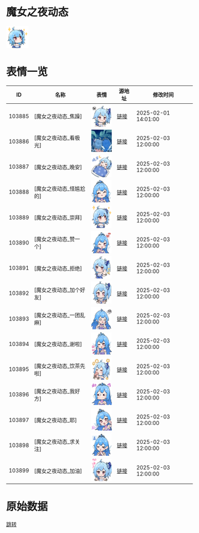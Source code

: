 # 魔女之夜动态

<img src="./cover.png" height="60" alt="cover" />

# 表情一览

|ID|名称|表情|源地址|修改时间|
|----|----|----|----|----|
|103885|[魔女之夜动态_焦躁]|<img src="./pic/103885_%5B魔女之夜动态_焦躁%5D.gif" height="60" alt="焦躁"/>|[链接](https://i0.hdslb.com/bfs/garb/c2fd1f810bde39bcef021592b776afbbf4678288.gif)|2025-02-01 14:01:00|
|103886|[魔女之夜动态_看极光]|<img src="./pic/103886_%5B魔女之夜动态_看极光%5D.gif" height="60" alt="看极光"/>|[链接](https://i0.hdslb.com/bfs/garb/48a2d3e6112eb03e5258fcf9418d6393cee9dccb.gif)|2025-02-03 12:00:00|
|103887|[魔女之夜动态_晚安]|<img src="./pic/103887_%5B魔女之夜动态_晚安%5D.gif" height="60" alt="晚安"/>|[链接](https://i0.hdslb.com/bfs/garb/a38746f303db3f9ad07a26b915c3418eb802151e.gif)|2025-02-03 12:00:00|
|103888|[魔女之夜动态_怪尴尬的]|<img src="./pic/103888_%5B魔女之夜动态_怪尴尬的%5D.gif" height="60" alt="怪尴尬的"/>|[链接](https://i0.hdslb.com/bfs/garb/338069b48b6e82d4d64d80703c141148cec9a86a.gif)|2025-02-03 12:00:00|
|103889|[魔女之夜动态_崇拜]|<img src="./pic/103889_%5B魔女之夜动态_崇拜%5D.gif" height="60" alt="崇拜"/>|[链接](https://i0.hdslb.com/bfs/garb/5a5d6cf6d245490854e054a7aaf2c344f620df3c.gif)|2025-02-03 12:00:00|
|103890|[魔女之夜动态_赞一个]|<img src="./pic/103890_%5B魔女之夜动态_赞一个%5D.gif" height="60" alt="赞一个"/>|[链接](https://i0.hdslb.com/bfs/garb/f3f5d58eea290c6fe1d1a182a7f9361028ba6acb.gif)|2025-02-03 12:00:00|
|103891|[魔女之夜动态_拒绝]|<img src="./pic/103891_%5B魔女之夜动态_拒绝%5D.gif" height="60" alt="拒绝"/>|[链接](https://i0.hdslb.com/bfs/garb/4351a49afb64d66ae6d65c5d1f6c313f35459347.gif)|2025-02-03 12:00:00|
|103892|[魔女之夜动态_加个好友]|<img src="./pic/103892_%5B魔女之夜动态_加个好友%5D.gif" height="60" alt="加个好友"/>|[链接](https://i0.hdslb.com/bfs/garb/d391c2dbe99480aef535f7243c72b5f20989e1c4.gif)|2025-02-03 12:00:00|
|103893|[魔女之夜动态_一团乱麻]|<img src="./pic/103893_%5B魔女之夜动态_一团乱麻%5D.gif" height="60" alt="一团乱麻"/>|[链接](https://i0.hdslb.com/bfs/garb/1425b195385a13557ff3884af2ca92b0a1c28da5.gif)|2025-02-03 12:00:00|
|103894|[魔女之夜动态_谢啦]|<img src="./pic/103894_%5B魔女之夜动态_谢啦%5D.gif" height="60" alt="谢啦"/>|[链接](https://i0.hdslb.com/bfs/garb/7853be8575482c1080c1c2614a78e903297ad621.gif)|2025-02-03 12:00:00|
|103895|[魔女之夜动态_饮茶先啦]|<img src="./pic/103895_%5B魔女之夜动态_饮茶先啦%5D.gif" height="60" alt="饮茶先啦"/>|[链接](https://i0.hdslb.com/bfs/garb/a19b96831ecbbff573962da9ed8e6e784a591864.gif)|2025-02-03 12:00:00|
|103896|[魔女之夜动态_我好方]|<img src="./pic/103896_%5B魔女之夜动态_我好方%5D.gif" height="60" alt="我好方"/>|[链接](https://i0.hdslb.com/bfs/garb/f35292ad582810db716575a5e9fcb1f930ffa678.gif)|2025-02-03 12:00:00|
|103897|[魔女之夜动态_耶]|<img src="./pic/103897_%5B魔女之夜动态_耶%5D.gif" height="60" alt="耶"/>|[链接](https://i0.hdslb.com/bfs/garb/df8573ec138e0b9ca2b06f52d70c2f836a19deed.gif)|2025-02-03 12:00:00|
|103898|[魔女之夜动态_求关注]|<img src="./pic/103898_%5B魔女之夜动态_求关注%5D.gif" height="60" alt="求关注"/>|[链接](https://i0.hdslb.com/bfs/garb/3667d4efeae16118ab842a429e051dcfcf2a3dbc.gif)|2025-02-03 12:00:00|
|103899|[魔女之夜动态_加油]|<img src="./pic/103899_%5B魔女之夜动态_加油%5D.gif" height="60" alt="加油"/>|[链接](https://i0.hdslb.com/bfs/garb/ed1c715a2b19555e359581ba5e3e686e270bab25.gif)|2025-02-03 12:00:00|

# 原始数据

[跳转](./raw.json)

